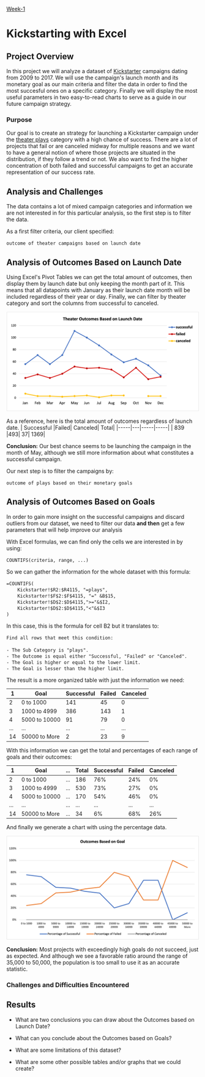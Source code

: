 [Week-1](../readme.md)

# Kickstarting with Excel

## Project Overview

In this project we will analyze a dataset of [Kickstarter](https://en.wikipedia.org/wiki/Kickstarter) campaigns dating from 2009 to 2017. We will use the campaign's launch month and its monetary goal as our main criteria and filter the data in order to find the most succesful ones on a specific category. Finally we will display the most useful parameters in two easy-to-read charts to serve as a guide in our future campaign strategy.


### Purpose

Our goal is to create an strategy for launching a Kickstarter campaign under the [theater plays](https://en.wikipedia.org/wiki/Play_(theatre)) category with a high chance of success. There are a lot of projects that fail or are canceled midway for multiple reasons and we want to have a general notion of where those projects are situated in the distribution, if they follow a trend or not. We also want to find the higher concentration of both failed and successful campaigns to get an accurate representation of our success rate.


## Analysis and Challenges

The data contains a lot of mixed campaign categories and information we are not interested in for this particular analysis, so the first step is to filter the data.

As a first filter criteria, our client specified:
```
outcome of theater campaigns based on launch date
```

## Analysis of Outcomes Based on Launch Date

Using Excel's Pivot Tables we can get the total amount of outcomes, then display them by launch date but only keeping the month part of it. This means that all datapoints with January as their launch date month will be included regardless of their year or day. Finally, we can filter by theater category and sort the columns from successful to canceled.

<img src="./resources/Theater_Outcomes_vs_Launch.png" alt="drawing" width="750"/>

As a reference, here is the total amount of outcomes regardless of launch date.
|	Successful	|Failed|   Canceled|	Total|
|-----|---|-----|-----|
|	839	|493|   37|	1369|

**Conclusion:** Our best chance seems to be launching the campaign in the month of May, although we still more information about what constitutes a successful campaign.

Our next step is to filter the campaigns by:

```
outcome of plays based on their monetary goals
```

## Analysis of Outcomes Based on Goals

In order to gain more insight on the successful campaigns and discard outliers from our dataset, we need to filter our data **and then** get a few parameters that will help improve our analysis

With Excel formulas, we can find only the cells we are interested in by using:
```
COUNTIFS(criteria, range, ...)
```

So we can gather the information for the whole dataset with this formula:

```excel
=COUNTIFS(
    Kickstarter!$R2:$R4115, "=plays",
    Kickstarter!$F$2:$F$4115, "=" &B$15,
    Kickstarter!$D$2:$D$4115,">="&$I2,
    Kickstarter!$D$2:$D$4115,"<"&$I3
)
```
In this case, this is the formula for cell B2 but it translates to:

```
Find all rows that meet this condition:

- The Sub Category is "plays".
- The Outcome is equal either "Successful, "Failed" or "Canceled".
- The Goal is higher or equal to the lower limit.
- The Goal is lesser than the higher limit.
```
The result is a more organized table with just the information we need:

| 1  |	**Goal**	|**Successful**|   **Failed**|	**Canceled**|
|----|-----|---|-----|-----|
| 2  |	0 to 1000	|141|   45|	0|
| 3  |	1000 to 4999	|386|   143|	1|
| 4  | 5000 to 10000 |91	|79	|0|
|...|...|...|...|...|
| 14 | 50000 to More |	2	|23	|9 |

With this information we can get the total and percentages of each range of goals and their outcomes:

| 1  |	**Goal**	|...|**Total** | **Successful**| **Failed** | **Canceled** |
|----|-----|---|----|----|----|----|
| 2  |	0 to 1000	|...|186 | 76% | 24% |	0%  |
| 3  |	1000 to 4999|...|530 |  73%	|27%	|0% |
| 4  | 5000 to 10000|...|170 | 54%	|46%	|0% |
|...|...|...|...| ...| ...| ...|
| 14 | 50000 to More |...| 34 | 6%|	68%	 |26% |

And finally we generate a chart with using the percentage data.

<img src="./resources/Outcomes_vs_Goals.png" alt="drawing" width="750"/>

**Conclusion:** Most projects with exceedingly high goals do not succeed, just as expected. And although we see a favorable ratio around the range of 35,000 to 50,000, the population is too small to use it as an accurate statistic.

### Challenges and Difficulties Encountered

## Results

- What are two conclusions you can draw about the Outcomes based on Launch Date?

- What can you conclude about the Outcomes based on Goals?

- What are some limitations of this dataset?

- What are some other possible tables and/or graphs that we could create?
